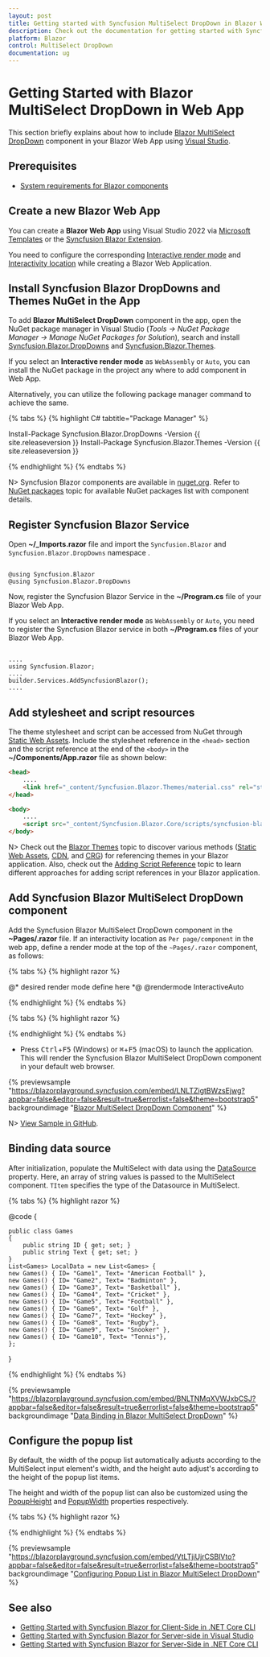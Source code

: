 ```yaml
---
layout: post
title: Getting started with Syncfusion MultiSelect DropDown in Blazor Web App
description: Check out the documentation for getting started with Syncfusion Blazor MultiSelect DropDown Components in Web App.
platform: Blazor
control: MultiSelect DropDown
documentation: ug
---
```


# Getting Started with Blazor MultiSelect DropDown in Web App

This section briefly explains about how to include [Blazor MultiSelect DropDown](https://www.syncfusion.com/blazor-components/blazor-multiselect-dropdown) component in your Blazor Web App using [Visual Studio](https://visualstudio.microsoft.com/vs/).

## Prerequisites

* [System requirements for Blazor components](https://blazor.syncfusion.com/documentation/system-requirements)

## Create a new Blazor Web App

You can create a **Blazor Web App** using Visual Studio 2022 via [Microsoft Templates](https://learn.microsoft.com/en-us/aspnet/core/blazor/tooling?view=aspnetcore-8.0) or the [Syncfusion Blazor Extension](https://blazor.syncfusion.com/documentation/visual-studio-integration/template-studio).

You need to configure the corresponding [Interactive render mode](https://learn.microsoft.com/en-us/aspnet/core/blazor/components/render-modes?view=aspnetcore-8.0#render-modes) and [Interactivity location](https://learn.microsoft.com/en-us/aspnet/core/blazor/tooling?view=aspnetcore-8.0&pivots=windows) while creating a Blazor Web Application.

## Install Syncfusion Blazor DropDowns and Themes NuGet in the App

To add **Blazor MultiSelect DropDown** component in the app, open the NuGet package manager in Visual Studio (*Tools → NuGet Package Manager → Manage NuGet Packages for Solution*), search and install [Syncfusion.Blazor.DropDowns](https://www.nuget.org/packages/Syncfusion.Blazor.DropDowns) and [Syncfusion.Blazor.Themes](https://www.nuget.org/packages/Syncfusion.Blazor.Themes/).

If you select an **Interactive render mode** as `WebAssembly` or `Auto`, you can install the NuGet package in the project any where to add component in Web App.

Alternatively, you can utilize the following package manager command to achieve the same.

{% tabs %}
{% highlight C# tabtitle="Package Manager" %}

Install-Package Syncfusion.Blazor.DropDowns -Version {{ site.releaseversion }}
Install-Package Syncfusion.Blazor.Themes -Version {{ site.releaseversion }}

{% endhighlight %}
{% endtabs %}

N> Syncfusion Blazor components are available in [nuget.org](https://www.nuget.org/packages?q=syncfusion.blazor). Refer to [NuGet packages](https://blazor.syncfusion.com/documentation/nuget-packages) topic for available NuGet packages list with component details.

## Register Syncfusion Blazor Service

Open **~/_Imports.razor** file and import the `Syncfusion.Blazor` and `Syncfusion.Blazor.DropDowns` namespace .

```cshtml

@using Syncfusion.Blazor
@using Syncfusion.Blazor.DropDowns

```

Now, register the Syncfusion Blazor Service in the **~/Program.cs** file of your Blazor Web App.

If you select an **Interactive render mode** as `WebAssembly` or `Auto`, you need to register the Syncfusion Blazor service in both **~/Program.cs** files of your Blazor Web App.

```cshtml

....
using Syncfusion.Blazor;
....
builder.Services.AddSyncfusionBlazor();
....

```

## Add stylesheet and script resources

The theme stylesheet and script can be accessed from NuGet through [Static Web Assets](https://blazor.syncfusion.com/documentation/appearance/themes#static-web-assets). Include the stylesheet reference in the `<head>` section and the script reference at the end of the `<body>` in the **~/Components/App.razor** file as shown below:

```html
<head>
    ....
    <link href="_content/Syncfusion.Blazor.Themes/material.css" rel="stylesheet" />
</head>

<body>
    ....
    <script src="_content/Syncfusion.Blazor.Core/scripts/syncfusion-blazor.min.js" type="text/javascript"></script>
</body>
```

N> Check out the [Blazor Themes](https://blazor.syncfusion.com/documentation/appearance/themes) topic to discover various methods ([Static Web Assets](https://blazor.syncfusion.com/documentation/appearance/themes#static-web-assets), [CDN](https://blazor.syncfusion.com/documentation/appearance/themes#cdn-reference), and [CRG](https://blazor.syncfusion.com/documentation/common/custom-resource-generator)) for referencing themes in your Blazor application. Also, check out the [Adding Script Reference](https://blazor.syncfusion.com/documentation/common/adding-script-references) topic to learn different approaches for adding script references in your Blazor application.

## Add Syncfusion Blazor MultiSelect DropDown component

Add the Syncfusion Blazor MultiSelect DropDown component in the **~Pages/.razor** file. If an interactivity location as `Per page/component` in the web app, define a render mode at the top of the `~Pages/.razor` component, as follows:

{% tabs %}
{% highlight razor %}

@* desired render mode define here *@
@rendermode InteractiveAuto

{% endhighlight %}
{% endtabs %}

{% tabs %}
{% highlight razor %}

<SfMultiSelect TValue="string[]" TItem="string" Placeholder='First Name'></SfMultiSelect>

{% endhighlight %}
{% endtabs %}

* Press <kbd>Ctrl</kbd>+<kbd>F5</kbd> (Windows) or <kbd>⌘</kbd>+<kbd>F5</kbd> (macOS) to launch the application. This will render the Syncfusion Blazor MultiSelect DropDown component in your default web browser.

{% previewsample "https://blazorplayground.syncfusion.com/embed/LNLTZigtBWzsEjwg?appbar=false&editor=false&result=true&errorlist=false&theme=bootstrap5" backgroundimage "[Blazor MultiSelect DropDown Component](./images/blazing-fast-multiselect-dropdown-blazor.png)" %}

N> [View Sample in GitHub](https://github.com/SyncfusionExamples/Blazor-Getting-Started-Examples/tree/main/MultiSelectDropDown/BlazorWebApp).

## Binding data source

After initialization, populate the MultiSelect with data using the [DataSource](https://help.syncfusion.com/cr/blazor/Syncfusion.Blazor.DropDowns.SfDropDownBase-1.html#Syncfusion_Blazor_DropDowns_SfDropDownBase_1_DataSource) property. Here, an array of string values is passed to the MultiSelect component. `TItem` specifies the type of the Datasource in MultiSelect.

{% tabs %}
{% highlight razor %}

<SfMultiSelect TValue="string[]" TItem="Games" Placeholder="Favorite Sports" DataSource="@LocalData">
    <MultiSelectFieldSettings Text="Text" Value="ID"></MultiSelectFieldSettings>
</SfMultiSelect>

@code {

    public class Games
    {
        public string ID { get; set; }
        public string Text { get; set; }
    }
    List<Games> LocalData = new List<Games> {
    new Games() { ID= "Game1", Text= "American Football" },
    new Games() { ID= "Game2", Text= "Badminton" },
    new Games() { ID= "Game3", Text= "Basketball" },
    new Games() { ID= "Game4", Text= "Cricket" },
    new Games() { ID= "Game5", Text= "Football" },
    new Games() { ID= "Game6", Text= "Golf" },
    new Games() { ID= "Game7", Text= "Hockey" },
    new Games() { ID= "Game8", Text= "Rugby"},
    new Games() { ID= "Game9", Text= "Snooker" },
    new Games() { ID= "Game10", Text= "Tennis"},
    };
}

{% endhighlight %}
{% endtabs %}

{% previewsample "https://blazorplayground.syncfusion.com/embed/BNLTNMqXVWJxbCSJ?appbar=false&editor=false&result=true&errorlist=false&theme=bootstrap5" backgroundimage "[Data Binding in Blazor MultiSelect DropDown](./images/blazing-fast-multiselect-dropdown-data-binding.png)" %}

## Configure the popup list

By default, the width of the popup list automatically adjusts according to the MultiSelect input element's width, and the height auto adjust's according to the height of the popup list items.

The height and width of the popup list can also be customized using the [PopupHeight](https://help.syncfusion.com/cr/blazor/Syncfusion.Blazor.DropDowns.SfDropDownList-2.html#Syncfusion_Blazor_DropDowns_SfDropDownList_2_PopupHeight) and [PopupWidth](https://help.syncfusion.com/cr/blazor/Syncfusion.Blazor.DropDowns.SfDropDownList-2.html#Syncfusion_Blazor_DropDowns_SfDropDownList_2_PopupWidth) properties respectively.

{% tabs %}
{% highlight razor %}

<SfMultiSelect TValue="string[]" TItem="Games" Placeholder="Favorite Sports" PopupHeight="350px" PopupWidth="350px" DataSource="@LocalData">
    <MultiSelectFieldSettings Text="Text" Value="ID"></MultiSelectFieldSettings>
</SfMultiSelect>

{% endhighlight %}
{% endtabs %}

{% previewsample "https://blazorplayground.syncfusion.com/embed/VtLTjiUjrCSBlVto?appbar=false&editor=false&result=true&errorlist=false&theme=bootstrap5" backgroundimage "[Configuring Popup List in Blazor MultiSelect DropDown](./images/blazor-multiselect-dropdown-configure-poup-list.png)" %}

## See also

* [Getting Started with Syncfusion Blazor for Client-Side in .NET Core CLI](../getting-started/blazor-webassembly-dotnet-cli)
* [Getting Started with Syncfusion Blazor for Server-side in Visual Studio](../getting-started/blazor-server-side-visual-studio)
* [Getting Started with Syncfusion Blazor for Server-Side in .NET Core CLI](../getting-started/blazor-server-side-dotnet-cli)